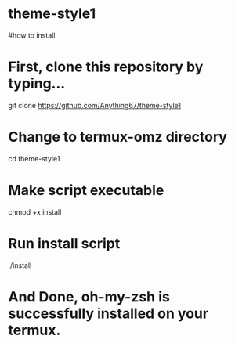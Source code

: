 # theme-style1



#how to install

# First, clone this repository by typing...
git clone https://github.com/Anything67/theme-style1

# Change to termux-omz directory
cd theme-style1

# Make script executable
chmod +x install

# Run install script
./install

# And Done, oh-my-zsh is successfully installed on your termux.
